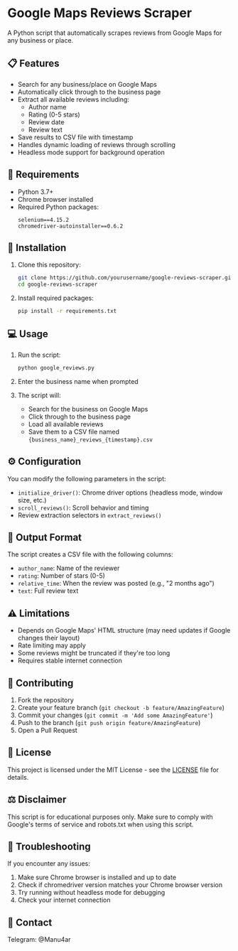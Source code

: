 # Google Maps Reviews Scraper

A Python script that automatically scrapes reviews from Google Maps for any business or place.

## 📋 Features

- Search for any business/place on Google Maps
- Automatically click through to the business page
- Extract all available reviews including:
  - Author name
  - Rating (0-5 stars)
  - Review date
  - Review text
- Save results to CSV file with timestamp
- Handles dynamic loading of reviews through scrolling
- Headless mode support for background operation

## 🔧 Requirements

- Python 3.7+
- Chrome browser installed
- Required Python packages:
  ```
  selenium==4.15.2
  chromedriver-autoinstaller==0.6.2
  ```

## 🚀 Installation

1. Clone this repository:
   ```bash
   git clone https://github.com/yourusername/google-reviews-scraper.git
   cd google-reviews-scraper
   ```

2. Install required packages:
   ```bash
   pip install -r requirements.txt
   ```

## 💻 Usage

1. Run the script:
   ```bash
   python google_reviews.py
   ```

2. Enter the business name when prompted
3. The script will:
   - Search for the business on Google Maps
   - Click through to the business page
   - Load all available reviews
   - Save them to a CSV file named `{business_name}_reviews_{timestamp}.csv`

## ⚙️ Configuration

You can modify the following parameters in the script:
- `initialize_driver()`: Chrome driver options (headless mode, window size, etc.)
- `scroll_reviews()`: Scroll behavior and timing
- Review extraction selectors in `extract_reviews()`

## 📄 Output Format

The script creates a CSV file with the following columns:
- `author_name`: Name of the reviewer
- `rating`: Number of stars (0-5)
- `relative_time`: When the review was posted (e.g., "2 months ago")
- `text`: Full review text

## ⚠️ Limitations

- Depends on Google Maps' HTML structure (may need updates if Google changes their layout)
- Rate limiting may apply
- Some reviews might be truncated if they're too long
- Requires stable internet connection

## 🤝 Contributing

1. Fork the repository
2. Create your feature branch (`git checkout -b feature/AmazingFeature`)
3. Commit your changes (`git commit -m 'Add some AmazingFeature'`)
4. Push to the branch (`git push origin feature/AmazingFeature`)
5. Open a Pull Request

## 📝 License

This project is licensed under the MIT License - see the [LICENSE](LICENSE) file for details.

## ⚖️ Disclaimer

This script is for educational purposes only. Make sure to comply with Google's terms of service and robots.txt when using this script.

## 🐛 Troubleshooting

If you encounter any issues:

1. Make sure Chrome browser is installed and up to date
2. Check if chromedriver version matches your Chrome browser version
3. Try running without headless mode for debugging
4. Check your internet connection

## 📧 Contact
Telegram: @Manu4ar 
